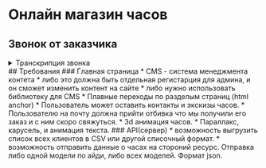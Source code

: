 # Онлайн магазин часов
## Звонок от заказчика
<details>
<summary>Транскрипция звонка</summary>
<p>
Салют! Меня зовут Роман! Рад знакомству. У нас есть потребность в сайте визитке.
Я очень люблю когда все делается в назначенный срок, поэтому начал прозводство часов ручной работы.
Главная особенность этого сайта - стиль. На сайте можно увидеть,
примеры часов ручной работы. Модель выбрать нельзя, так как все часы это единственный экзепляр. Хотелось бы увидить прекрасный однострочнный сайт, на котором можно будет оставить контакты.
Мне кажется, наш сервис перейдет на следующий уровень!
</p>
</details>
## Требования
### Главная страница
* CMS - система менеджмента контета
    * либо это должна быть отдельная регистарция для админа, и он сможет изменить контент на сайте
    * либо нужно использовать библиотеку для CMS
* Плавные переходы по разделым страниц (html anchor)
* Пользователь может оставить контакты и экскизы часов.
* Пользователю на почту должна прийти отбивка что мы получили его заказ и с ним скоро свяжуться.
* 3d анимация часов.
* Параллакс, карусель, и анимация текста.
### API(сервер)
* возможность выгрузить список всех клиентов в CSV или другой списочный формат.
* возможность отправить данные о часах на стороний ресурс. Отправка либо одной модели по айди, либо всех моделей. Формат json.

